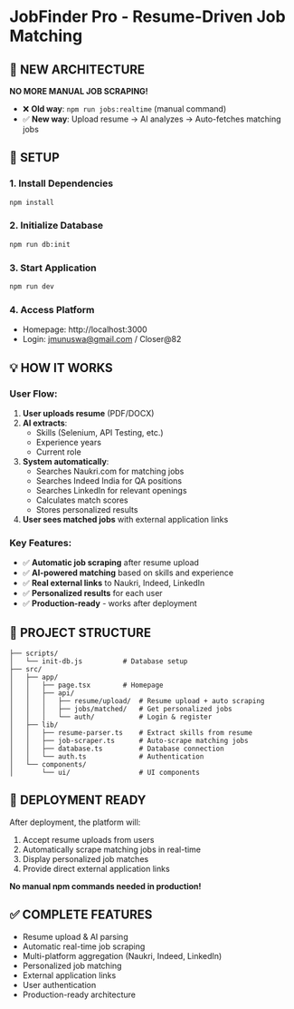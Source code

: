 # JobFinder Pro - Resume-Driven Job Matching

## 🎯 NEW ARCHITECTURE

**NO MORE MANUAL JOB SCRAPING!**

- ❌ **Old way**: `npm run jobs:realtime` (manual command)
- ✅ **New way**: Upload resume → AI analyzes → Auto-fetches matching jobs

## 🚀 SETUP

### 1. Install Dependencies
```bash
npm install
```

### 2. Initialize Database
```bash
npm run db:init
```

### 3. Start Application
```bash
npm run dev
```

### 4. Access Platform
- Homepage: http://localhost:3000
- Login: jmunuswa@gmail.com / Closer@82

## 💡 HOW IT WORKS

### User Flow:
1. **User uploads resume** (PDF/DOCX)
2. **AI extracts**:
   - Skills (Selenium, API Testing, etc.)
   - Experience years
   - Current role
3. **System automatically**:
   - Searches Naukri.com for matching jobs
   - Searches Indeed India for QA positions  
   - Searches LinkedIn for relevant openings
   - Calculates match scores
   - Stores personalized results
4. **User sees matched jobs** with external application links

### Key Features:
- ✅ **Automatic job scraping** after resume upload
- ✅ **AI-powered matching** based on skills and experience
- ✅ **Real external links** to Naukri, Indeed, LinkedIn
- ✅ **Personalized results** for each user
- ✅ **Production-ready** - works after deployment

## 📁 PROJECT STRUCTURE

```
├── scripts/
│   └── init-db.js          # Database setup
├── src/
│   ├── app/
│   │   ├── page.tsx        # Homepage
│   │   ├── api/
│   │   │   ├── resume/upload/  # Resume upload + auto scraping
│   │   │   ├── jobs/matched/   # Get personalized jobs
│   │   │   └── auth/           # Login & register
│   ├── lib/
│   │   ├── resume-parser.ts    # Extract skills from resume
│   │   ├── job-scraper.ts      # Auto-scrape matching jobs
│   │   ├── database.ts         # Database connection
│   │   └── auth.ts             # Authentication
│   └── components/
│       └── ui/                 # UI components
```

## 🎯 DEPLOYMENT READY

After deployment, the platform will:
1. Accept resume uploads from users
2. Automatically scrape matching jobs in real-time
3. Display personalized job matches
4. Provide direct external application links

**No manual npm commands needed in production!**

## ✅ COMPLETE FEATURES

- Resume upload & AI parsing
- Automatic real-time job scraping
- Multi-platform aggregation (Naukri, Indeed, LinkedIn)
- Personalized job matching
- External application links
- User authentication
- Production-ready architecture